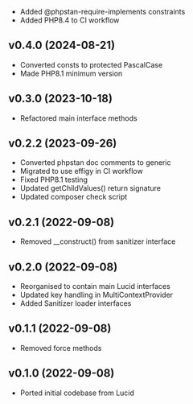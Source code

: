 * Added @phpstan-require-implements constraints
* Added PHP8.4 to CI workflow

## v0.4.0 (2024-08-21)
* Converted consts to protected PascalCase
* Made PHP8.1 minimum version

## v0.3.0 (2023-10-18)
* Refactored main interface methods

## v0.2.2 (2023-09-26)
* Converted phpstan doc comments to generic
* Migrated to use effigy in CI workflow
* Fixed PHP8.1 testing
* Updated getChildValues() return signature
* Updated composer check script

## v0.2.1 (2022-09-08)
* Removed __construct() from sanitizer interface

## v0.2.0 (2022-09-08)
* Reorganised to contain main Lucid interfaces
* Updated key handling in MultiContextProvider
* Added Sanitizer loader interfaces

## v0.1.1 (2022-09-08)
* Removed force methods

## v0.1.0 (2022-09-08)
* Ported initial codebase from Lucid
